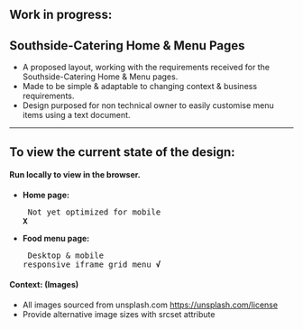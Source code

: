 ## Work in progress:
## Southside-Catering Home & Menu Pages 
- A proposed layout, working with the requirements received for the Southside-Catering Home & Menu pages.
- Made to be simple & adaptable to changing context & business requirements.
- Design purposed for non technical owner to easily customise menu items using a text document.
---
## To view the current state of the design: 
#### Run locally to view in the browser.

- **Home page:**<pre> Not yet optimized for mobile                      **X**</pre>
- **Food menu page:**<pre> Desktop & mobile responsive iframe grid menu      **√**</pre>

#### Context: (Images)
- All images sourced from unsplash.com   https://unsplash.com/license
- Provide alternative image sizes with srcset attribute
